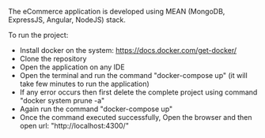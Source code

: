 The eCommerce application is developed using MEAN (MongoDB, ExpressJS, Angular, NodeJS) stack.

To run the project:

* Install docker on the system: https://docs.docker.com/get-docker/
* Clone the repository
* Open the application on any IDE
* Open the terminal and run the command "docker-compose up" (it will take few minutes to run the application)
* If any error occurs then first delete the complete project using command "docker system prune -a"
* Again run the command "docker-compose up"
* Once the command executed successfully, Open the browser and then open url: "http://localhost:4300/"